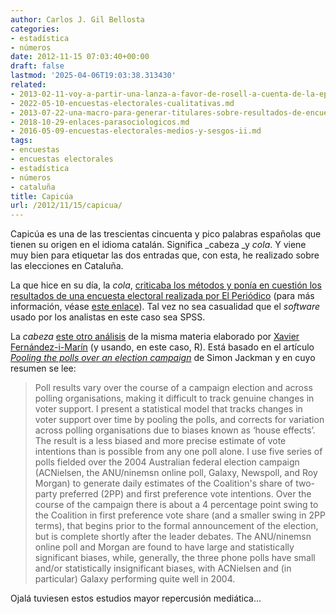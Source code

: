 ```yaml
---
author: Carlos J. Gil Bellosta
categories:
- estadística
- números
date: 2012-11-15 07:03:40+00:00
draft: false
lastmod: '2025-04-06T19:03:38.313430'
related:
- 2013-02-11-voy-a-partir-una-lanza-a-favor-de-rosell-a-cuenta-de-la-epa.md
- 2022-05-10-encuestas-electorales-cualitativas.md
- 2013-07-22-una-macro-para-generar-titulares-sobre-resultados-de-encuestas.md
- 2018-10-29-enlaces-parasociologicos.md
- 2016-05-09-encuestas-electorales-medios-y-sesgos-ii.md
tags:
- encuestas
- encuestas electorales
- estadística
- números
- cataluña
title: Capicúa
url: /2012/11/15/capicua/
---
```


Capicúa es una de las trescientas cincuenta y pico palabras españolas que tienen su origen en el idioma catalán. Significa _cabeza _y _cola_. Y viene muy bien para etiquetar las dos entradas que, con esta, he realizado sobre las elecciones en Cataluña.

La que hice en su día, la _cola_, [criticaba los métodos y ponía en cuestión los resultados de una encuesta electoral realizada por El Periódico](https://datanalytics.com/2012/10/08/las-cosquillas-de-los-sondeos-electorales/) (para más información, véase [este enlace](http://cursorstats.usar.org.es/preguntas/380/ejercicio-analisis-critico-de-las-encuestas-electorales)). Tal vez no sea casualidad que el _software_ usado por los analistas en este caso sea SPSS.

La _cabeza_ [este otro análisis](http://blog.xavier-fim.net/2012/11/eleccions-al-parlament-de-catalunya-2012-enquestar-les-enquestes/) de la misma materia elaborado por [Xavier Fernández-i-Marín](http://xavier-fim.net/) (y usando, en este caso, R). Está basado en el artículo [_Pooling the polls over an election campaign_](http://www.tandfonline.com/doi/abs/10.1080/10361140500302472) de Simon Jackman y en cuyo resumen se lee:

>Poll results vary over the course of a campaign election and across polling organisations, making it difficult to track genuine changes in voter support. I present a statistical model that tracks changes in voter support over time by pooling the polls, and corrects for variation across polling organisations due to biases known as ‘house effects’. The result is a less biased and more precise estimate of vote intentions than is possible from any one poll alone. I use five series of polls fielded over the 2004 Australian federal election campaign (ACNielsen, the ANU/ninemsn online poll, Galaxy, Newspoll, and Roy Morgan) to generate daily estimates of the Coalition's share of two-party preferred (2PP) and first preference vote intentions. Over the course of the campaign there is about a 4 percentage point swing to the Coalition in first preference vote share (and a smaller swing in 2PP terms), that begins prior to the formal announcement of the election, but is complete shortly after the leader debates. The ANU/ninemsn online poll and Morgan are found to have large and statistically significant biases, while, generally, the three phone polls have small and/or statistically insignificant biases, with ACNielsen and (in particular) Galaxy performing quite well in 2004.

Ojalá tuviesen estos estudios mayor repercusión mediática...